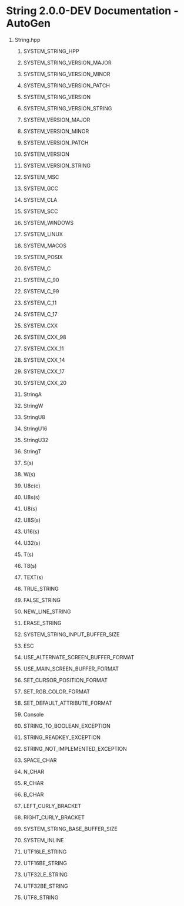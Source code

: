 # String 2.0.0-DEV Documentation - AutoGen

1. String.hpp

    1. SYSTEM_STRING_HPP

    1. SYSTEM_STRING_VERSION_MAJOR

    1. SYSTEM_STRING_VERSION_MINOR

    1. SYSTEM_STRING_VERSION_PATCH

    1. SYSTEM_STRING_VERSION

    1. SYSTEM_STRING_VERSION_STRING

    1. SYSTEM_VERSION_MAJOR

    1. SYSTEM_VERSION_MINOR

    1. SYSTEM_VERSION_PATCH

    1. SYSTEM_VERSION

    1. SYSTEM_VERSION_STRING

    1. SYSTEM_MSC

    1. SYSTEM_GCC

    1. SYSTEM_CLA

    1. SYSTEM_SCC

    1. SYSTEM_WINDOWS

    1. SYSTEM_LINUX

    1. SYSTEM_MACOS

    1. SYSTEM_POSIX

    1. SYSTEM_C

    1. SYSTEM_C_90

    1. SYSTEM_C_99

    1. SYSTEM_C_11

    1. SYSTEM_C_17

    1. SYSTEM_CXX

    1. SYSTEM_CXX_98

    1. SYSTEM_CXX_11

    1. SYSTEM_CXX_14

    1. SYSTEM_CXX_17

    1. SYSTEM_CXX_20

    1. StringA

    1. StringW

    1. StringU8

    1. StringU16

    1. StringU32

    1. StringT

    1. S(s)

    1. W(s)

    1. U8c(c)

    1. U8s(s)

    1. U8(s)

    1. U8S(s)

    1. U16(s)

    1. U32(s)

    1. T(s)

    1. T8(s)

    1. TEXT(s)

    1. TRUE_STRING

    1. FALSE_STRING

    1. NEW_LINE_STRING

    1. ERASE_STRING

    1. SYSTEM_STRING_INPUT_BUFFER_SIZE

    1. ESC

    1. USE_ALTERNATE_SCREEN_BUFFER_FORMAT

    1. USE_MAIN_SCREEN_BUFFER_FORMAT

    1. SET_CURSOR_POSITION_FORMAT

    1. SET_RGB_COLOR_FORMAT

    1. SET_DEFAULT_ATTRIBUTE_FORMAT

    1. Console

    1. STRING_TO_BOOLEAN_EXCEPTION

    1. STRING_READKEY_EXCEPTION

    1. STRING_NOT_IMPLEMENTED_EXCEPTION

    1. SPACE_CHAR

    1. N_CHAR

    1. R_CHAR

    1. B_CHAR

    1. LEFT_CURLY_BRACKET

    1. RIGHT_CURLY_BRACKET

    1. SYSTEM_STRING_BASE_BUFFER_SIZE

    1. SYSTEM_INLINE

    1. UTF16LE_STRING

    1. UTF16BE_STRING

    1. UTF32LE_STRING

    1. UTF32BE_STRING

    1. UTF8_STRING
